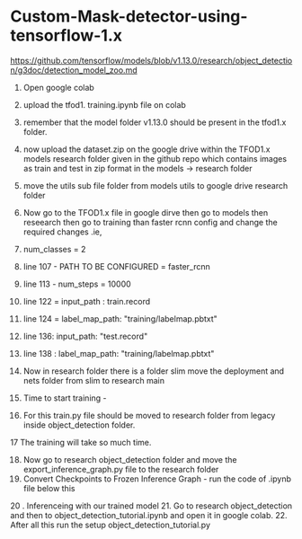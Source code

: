 # Custom-Mask-detector-using-tensorflow-1.x
https://github.com/tensorflow/models/blob/v1.13.0/research/object_detection/g3doc/detection_model_zoo.md

1. Open google colab
2. upload the tfod1. training.ipynb file on colab 
3. remember that the model folder v1.13.0 should be present in the tfod1.x folder.
4. now upload the dataset.zip on the google drive within the TFOD1.x models research folder  given in the github repo which contains images as train and test in                       zip format in the models -> research folder 
5. move the utils sub file folder from models utils to google drive research folder 
6. Now go to the TFOD1.x file in google dirve then go to models then reseearch then go to training than faster rcnn config and change the required changes .ie,

7. num_classes = 2
8. line 107  - PATH TO BE CONFIGURED = faster_rcnn
9. line 113 - num_steps = 10000
10. line 122 = input_path : train.record
11. line 124 = label_map_path: "training/labelmap.pbtxt"
12. line 136: input_path: "test.record"
13. line 138 : label_map_path: "training/labelmap.pbtxt"

14. Now in research folder there is a folder slim move the deployment and nets folder from slim to research main 

15. Time to start training -

16. For this train.py file should be moved to research folder from legacy inside object_detection folder.

17 The training will take so much time.

18. Now go to research object_detection folder and move the export_inference_graph.py file to the research folder
19. Convert Checkpoints to Frozen Inference Graph - run the  code of .ipynb file below this

20 . Inferenceing with our trained model
21. Go to research object_detection and then to object_detection_tutorial.ipynb and open it in google colab.
22. After all this run the setup object_detection_tutorial.py
